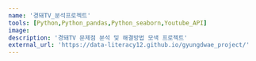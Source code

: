 ```yaml
---
name: '경돼TV_분석프로젝트'
tools: [Python,Python_pandas,Python_seaborn,Youtube_API]
image: 
description: '경돼TV 문제점 분석 및 해결방법 모색 프로젝트'
external_url: 'https://data-literacy12.github.io/gyungdwae_project/'
---
```

